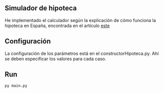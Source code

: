 ## Simulador de hipoteca
He implementado el calculador según la explicación de cómo funciona la hipoteca en España, encontrada en el artículo [este](tbd)

## Configuración
La configuración de los parámetros está en el constructorHipoteca.py. Ahí se deben especificar los valores para cada caso.

## Run
```
py main.py
```